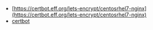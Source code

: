 - [https://certbot.eff.org/lets-encrypt/centosrhel7-nginx](https://certbot.eff.org/lets-encrypt/centosrhel7-nginx)
- [certbot](https://github.com/akgnah/certbot-wildcard-qcloud-hook)
